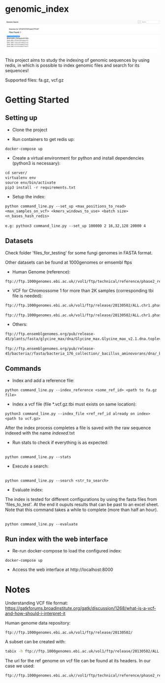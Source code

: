 # genomic_index

![alt text](./doc/image.png)

This project aims to study the indexing of genomic sequences by using redis, in which is possible to index genomic files and search for its sequences!

Supported files: fa.gz, vcf.gz 

# Getting Started

## Setting up 

* Clone the project

* Run containers to get redis up:

```
docker-compose up

```

* Create a virtual environment for python and install dependencies (python3 is necessary):

```
cd server/
virtualenv env
source env/bin/activate
pip3 install -r requirements.txt 

```

* Setup the index:

```
python command_line.py --set_up <max_positions_to_read> <max_samples_on_vcf> <kmers_windows_to_use> <batch size> <n_bases_hash_redis>

e.g: python3 command_line.py --set_up 100000 2 16,32,128 20000 4

```

## Datasets

Check folder 'files_for_testing' for some fungi genomes in FASTA format.

Other datasets can be found at 1000genomes or emsembl ftps

* Human Genome (reference): 
```
ftp://ftp.1000genomes.ebi.ac.uk//vol1/ftp/technical/reference/phase2_reference_assembly_sequence/hs37d5.fa.gz
```

* VCF for Chromossome 1 for more than 2K samples (corresponding tbi file is needed): 
```
ftp://ftp.1000genomes.ebi.ac.uk/vol1/ftp/release/20130502/ALL.chr1.phase3_shapeit2_mvncall_integrated_v5a.20130502.genotypes.vcf.gz

ftp://ftp.1000genomes.ebi.ac.uk/vol1/ftp/release/20130502/ALL.chr1.phase3_shapeit2_mvncall_integrated_v5a.20130502.genotypes.vcf.gz.tbi 
```

* Others:
```
ftp://ftp.ensemblgenomes.org/pub/release-45/plants/fasta/glycine_max/dna/Glycine_max.Glycine_max_v2.1.dna.toplevel.fa.gz

ftp://ftp.ensemblgenomes.org/pub/release-45/bacteria//fasta/bacteria_176_collection/_bacillus_aminovorans/dna/_bacillus_aminovorans.ASM164324v1.dna_sm.toplevel.fa.gz

```

## Commands

* Index and add a reference file:

```
python command_line.py --index_reference <some_ref_id> <path to fa.gz file> 

```

* Index a vcf file (file *.vcf.gz.tbi must exists on same location):

```
python3 command_line.py --index_file <ref_ref_id already on index> <path to vcf.gz>

```

After the index process completes a file is saved with the raw sequence indexed with the name _indexed_<file id>.txt


* Run stats to check if everything is as expected:

```

python command_line.py --stats

```

* Execute a search:

```

python command_line.py --search <str_to_search>

```

* Evaluate index:

The index is tested for different configurations by using the fasta files from 'files_to_test'. At the end it ouputs results that can be past to an excel sheet. Note that this command takes a while to complete (more than half an hour).

```

python command_line.py --evaluate

```


## Run index with the web interface

* Re-run docker-compose to load the configured index:

```
docker-compose up

```

* Access the web interface at http://localhost:8000


# Notes

Understanding VCF file format:
https://gatkforums.broadinstitute.org/gatk/discussion/1268/what-is-a-vcf-and-how-should-i-interpret-it

Human genome data repository:
```
ftp://ftp.1000genomes.ebi.ac.uk/vol1/ftp/release/20130502/
```

A subset can be created with:
```sh
tabix -h ftp://ftp.1000genomes.ebi.ac.uk/vol1/ftp/release/20130502/ALL.chr1.phase3_shapeit2_mvncall_integrated_v5a.20130502.genotypes.vcf.gz 1:1-1000000 | vcf-subset  -c HG03279,HG02353,HG00560,HG00657,HG02652,HG02275,HG01432,HG02819,NA19657,HG01676 > out.vcf
```

The url for the ref genome on vcf file can be found at its headers. In our case we used:
```
ftp://ftp.1000genomes.ebi.ac.uk//vol1/ftp/technical/reference/phase2_reference_assembly_sequence/hs37d5.fa.gz
```


